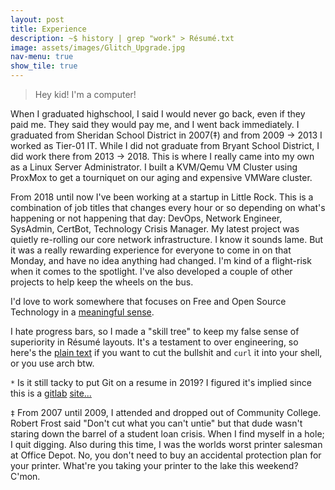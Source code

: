 ```yaml
---
layout: post
title: Experience
description: ~$ history | grep "work" > Résumé.txt
image: assets/images/Glitch_Upgrade.jpg
nav-menu: true
show_tile: true
---
```

> Hey kid! I'm a computer!

When I graduated highschool, I said I would never go back, even if they paid me. They said they would pay me, and I went back immediately. I graduated from Sheridan School District in 2007(‡) and from 2009 -> 2013 I worked as Tier-01 IT. While I did not graduate from Bryant School District, I did work there from 2013 -> 2018. This is where I really came into my own as a Linux Server Administrator. I built a KVM/Qemu VM Cluster using ProxMox to get a tourniquet on our aging and expensive VMWare cluster.

From 2018 until now I've been working at a startup in Little Rock. This is a combination of job titles that changes every hour or so depending on what's happening or not happening that day: DevOps, Network Engineer, SysAdmin, CertBot, Technology Crisis Manager. My latest project was quietly re-rolling our core network infrastructure. I know it sounds lame. But it was a really rewarding experience for everyone to come in on that Monday, and have no idea anything had changed. I'm kind of a flight-risk when it comes to the spotlight. I've also developed a couple of other projects to help keep the wheels on the bus.

I'd love to work somewhere that focuses on Free and Open Source Technology in a <a href="https://alexmorris.dev/about.html">meaningful sense</a>.

I hate progress bars, so I made a "skill tree" to keep my false sense of superiority in Résumé layouts. It's a testament to over engineering, so here's the <a href="assets/text/Resume.txt">plain text</a> if you want to cut the bullshit and `curl` it into your shell, or you use arch btw.

<script id="asciicast-0PG0Wo1dSYNEM4hxbhC7mu0bo" src="https://asciinema.org/a/0PG0Wo1dSYNEM4hxbhC7mu0bo.js" async data-autoplay=0 data-preload=0 data-t=09 ></script>

`*` Is it still tacky to put Git on a resume in 2019? I figured it's implied since this is a <a href="https://alexmorris.dev/projects.html">gitlab</a> <a href="https://gitlab.com/matrix8967/alexmorris.dev">site...</a>

`‡` From 2007 until 2009, I attended and dropped out of Community College. Robert Frost said "Don't cut what you can't untie" but that dude wasn't staring down the barrel of a student loan crisis. When I find myself in a hole; I quit digging. Also during this time, I was the worlds worst printer salesman at Office Depot. No, you don't need to buy an accidental protection plan for your printer. What're you taking your printer to the lake this weekend? C'mon.
